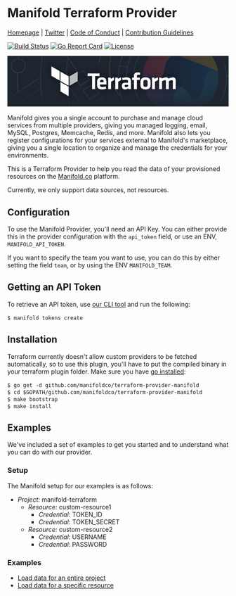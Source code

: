 # Manifold Terraform Provider

[Homepage](https://manifold.co) |
[Twitter](https://twitter.com/manifoldco) |
[Code of Conduct](./.github/CODE_OF_CONDUCT.md) |
[Contribution Guidelines](./.github/CONTRIBUTING.md)

[![Build Status](https://travis-ci.com/manifoldco/terraform-provider-manifold.svg?token=SbTMbCYMT5HWVmmTnBoj&branch=master)](https://travis-ci.com/manifoldco/terraform-provider-manifold)
[![Go Report Card](https://goreportcard.com/badge/github.com/manifoldco/terraform-provider-manifold)](https://goreportcard.com/report/github.com/manifoldco/terraform-provider-manifold)
[![License](https://img.shields.io/badge/license-BSD-blue.svg)](./LICENSE.md)

![Terraform Manifold](./banner.png)

Manifold gives you a single account to purchase and manage cloud services from multiple providers, giving you managed logging, email, MySQL, Postgres, Memcache, Redis, and more. Manifold also lets you register configurations for your services external to Manifold's marketplace, giving you a single location to organize and manage the credentials for your environments.

This is a Terraform Provider to help you read the data of your provisioned
resources on the [Manifold.co](https://manifold.co) platform.

Currently, we only support data sources, not resources.

## Configuration

To use the Manifold Provider, you'll need an API Key. You can either provide
this in the provider configuration with the `api_token` field, or use an ENV,
`MANIFOLD_API_TOKEN`.

If you want to specify the team you want to use, you can do this by either
setting the field `team`, or by using the ENV `MANIFOLD_TEAM`.

## Getting an API Token

To retrieve an API token, use [our CLI tool](http://github.com/manifoldco/manifold-cli) and run the following:

```
$ manifold tokens create
```

## Installation

Terraform currently doesn't allow custom providers to be fetched automatically,
so to use this plugin, you'll have to put the compiled binary in your terraform
plugin folder. Make sure you have [go installed](https://golang.org/):

```
$ go get -d github.com/manifoldco/terraform-provider-manifold
$ cd $GOPATH/github.com/manifoldco/terraform-provider-manifold
$ make bootstrap
$ make install
```

## Examples

We've included a set of examples to get you started and to understand what you
can do with our provider.

### Setup

The Manifold setup for our examples is as follows:

- *Project:* manifold-terraform
    - *Resource:* custom-resource1
        - *Credential*: TOKEN_ID
        - *Credential*: TOKEN_SECRET
    - *Resource:* custom-resource2
        - *Credential*: USERNAME
        - *Credential*: PASSWORD

### Examples

- [Load data for an entire project](_examples/manifold-project/README.md)
- [Load data for a specific resource](_examples/manifold-resource/README.md)
